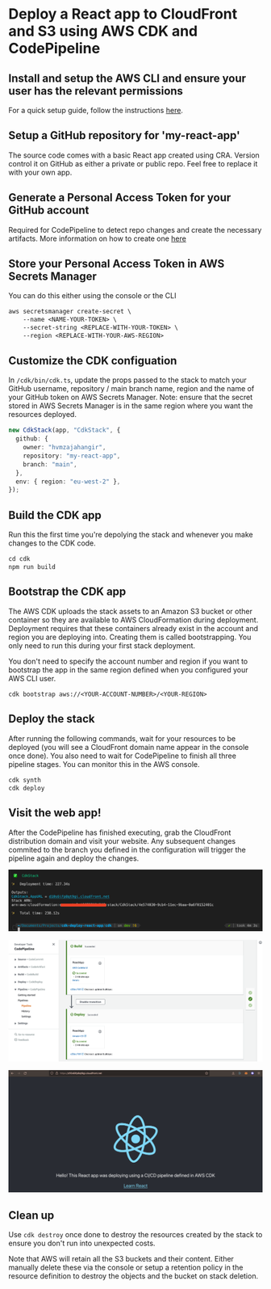 # Deploy a React app to CloudFront and S3 using AWS CDK and CodePipeline

## Install and setup the AWS CLI and ensure your user has the relevant permissions

For a quick setup guide, follow the instructions [here](https://docs.aws.amazon.com/cli/latest/userguide/cli-chap-getting-started.html).

## Setup a GitHub repository for 'my-react-app'

The source code comes with a basic React app created using CRA. Version control it on GitHub as either a private or public repo. Feel free to replace it with your own app.

## Generate a Personal Access Token for your GitHub account

Required for CodePipeline to detect repo changes and create the necessary artifacts. More information on how to create one [here](https://docs.github.com/en/authentication/keeping-your-account-and-data-secure/creating-a-personal-access-token)

## Store your Personal Access Token in AWS Secrets Manager

You can do this either using the console or the CLI

```console
aws secretsmanager create-secret \
    --name <NAME-YOUR-TOKEN> \
    --secret-string <REPLACE-WITH-YOUR-TOKEN> \
    --region <REPLACE-WITH-YOUR-AWS-REGION>
```

## Customize the CDK configuation

In `/cdk/bin/cdk.ts`, update the props passed to the stack to match your GitHub username, repository / main branch name, region and the name of your GitHub token on AWS Secrets Manager. Note: ensure that the secret stored in AWS Secrets Manager is in the same region where you want the resources deployed.

```ts
new CdkStack(app, "CdkStack", {
  github: {
    owner: "hvmzajahangir",
    repository: "my-react-app",
    branch: "main",
  },
  env: { region: "eu-west-2" },
});
```

## Build the CDK app

Run this the first time you're depolying the stack and whenever you make changes to the CDK code.

```console
cd cdk
npm run build
```

## Bootstrap the CDK app

The AWS CDK uploads the stack assets to an Amazon S3 bucket or other container so they are available to AWS CloudFormation during deployment. Deployment requires that these containers already exist in the account and region you are deploying into. Creating them is called bootstrapping. You only need to run this during your first stack deployment.

You don't need to specify the account number and region if you want to bootstrap the app in the same region defined when you configured your AWS CLI user.

```console
cdk bootstrap aws://<YOUR-ACCOUNT-NUMBER>/<YOUR-REGION>
```

## Deploy the stack

After running the following commands, wait for your resources to be deployed (you will see a CloudFront domain name appear in the console once done). You also need to wait for CodePipeline to finish all three pipeline stages. You can monitor this in the AWS console.

```console
cdk synth
cdk deploy
```

## Visit the web app!

After the CodePipeline has finished executing, grab the CloudFront distribution domain and visit your website. Any subsequent changes commited to the branch you defined in the configuration will trigger the pipeline again and deploy the changes.

![Distribution Domain](./assets/images/distribution-domain.png)

![CodePipeline Completion](./assets/images/codepipeline.png)

![Deployed React App](./assets/images/react-app.png)

## Clean up

Use `cdk destroy` once done to destroy the resources created by the stack to ensure you don't run into unexpected costs.

Note that AWS will retain all the S3 buckets and their content. Either manually delete these via the console or setup a retention policy in the resource definition to destroy the objects and the bucket on stack deletion.
